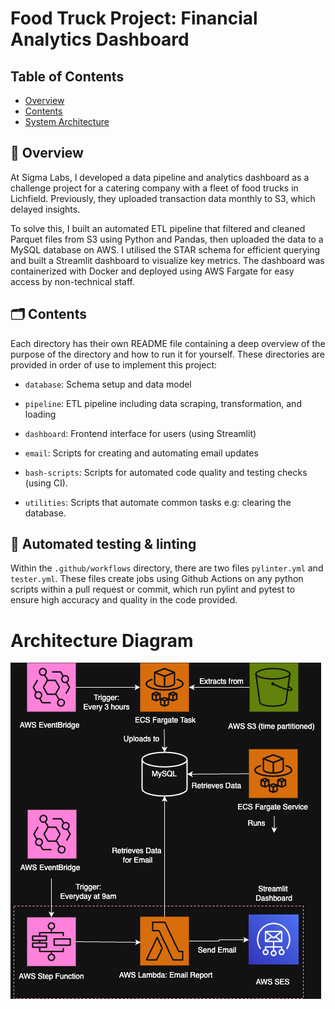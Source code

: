 # Food Truck Project: Financial Analytics Dashboard

## Table of Contents
- [Overview](#overview)
- [Contents](#contents)
- [System Architecture](#system-architecture)


## 📖 Overview
At Sigma Labs, I developed a data pipeline and analytics dashboard as a challenge project for a catering company with a fleet of food trucks in Lichfield. Previously, they uploaded transaction data monthly to S3, which delayed insights. 

To solve this, I built an automated ETL pipeline that filtered and cleaned Parquet files from S3 using Python and Pandas, then uploaded the data to a MySQL database on AWS. I utilised the STAR schema for efficient querying and built a Streamlit dashboard to visualize key metrics. The dashboard was containerized with Docker and deployed using AWS Fargate for easy access by non-technical staff.


## 🗂️ Contents
Each directory has their own README file containing a deep overview of the purpose of the directory and how to run it for yourself. These directories are provided in order of use to implement this project:

- `database`: Schema setup and data model

- `pipeline`: ETL pipeline including data scraping, transformation, and loading

- `dashboard`: Frontend interface for users (using Streamlit)

- `email`: Scripts for creating and automating email updates 

- `bash-scripts`: Scripts for automated code quality and testing checks (using CI).

- `utilities`: Scripts that automate common tasks e.g: clearing the database.


## 🤖 Automated testing & linting

Within the `.github/workflows` directory, there are two files `pylinter.yml` and `tester.yml`.
These files create jobs using Github Actions on any python scripts within a pull request or commit, which run pylint and pytest to ensure high accuracy and quality in the code provided.


# Architecture Diagram

![Architecture Diagram](assets/architecture_diagram_food_truck_proj.png)